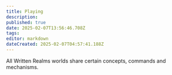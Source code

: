 ```yaml
---
title: Playing
description: 
published: true
date: 2025-02-07T13:56:46.708Z
tags: 
editor: markdown
dateCreated: 2025-02-07T04:57:41.188Z
---
```


All Written Realms worlds share certain concepts, commands and mechanisms.